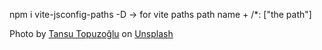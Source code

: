 npm i vite-jsconfig-paths -D -> for vite paths
path name + /\*: ["the path"]

Photo by <a href="https://unsplash.com/@tansutopuzoglu?utm_source=unsplash&utm_medium=referral&utm_content=creditCopyText">Tansu Topuzoğlu</a> on <a href="https://unsplash.com/photos/Zu_CNqaJpRU?utm_source=unsplash&utm_medium=referral&utm_content=creditCopyText">Unsplash</a>
